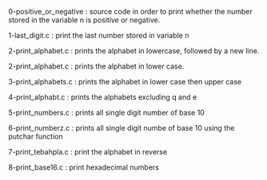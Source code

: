 0-positive_or_negative : source code in order to print whether the number stored in the variable n is positive or negative.

1-last_digit.c : print the last number stored in variable n

2-print_alphabet.c : prints the alphabet in lowercase, followed by a new line.

2-print_alphabet.c : prints the alphabet in lower case.

3-print_alphabets.c : prints the alphabet in lower case then upper case

4-print_alphabt.c : prints the alphabets excluding q and e

5-print_numbers.c : prints all single digit number of base 10

6-print_numberz.c : prints all single digit numbe of base 10 using the putchar function

7-print_tebahpla.c : print the alphabet in reverse

8-print_base16.c : print hexadecimal numbers


